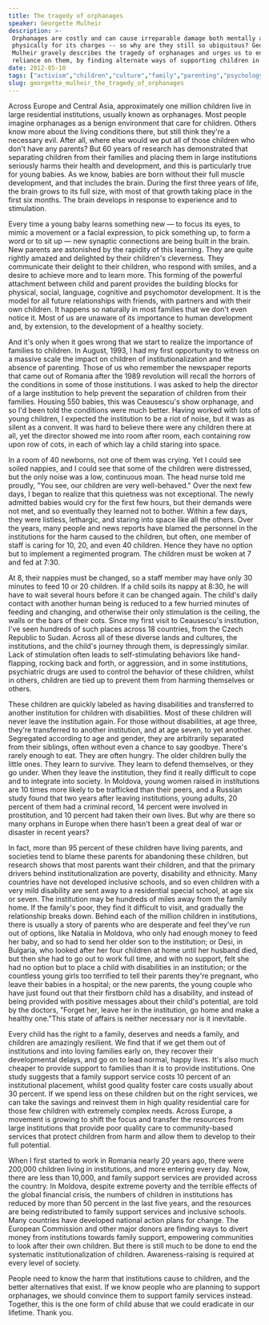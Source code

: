 ```yaml
---
title: The tragedy of orphanages
speaker: Georgette Mulheir
description: >-
 Orphanages are costly and can cause irreparable damage both mentally and
 physically for its charges -- so why are they still so ubiquitous? Georgette
 Mulheir gravely describes the tragedy of orphanages and urges us to end our
 reliance on them, by finding alternate ways of supporting children in need.
date: 2012-05-10
tags: ["activism","children","culture","family","parenting","psychology","social-change","sociology","youth"]
slug: georgette_mulheir_the_tragedy_of_orphanages
---
```


Across Europe and Central Asia, approximately one million children live in large
residential institutions, usually known as orphanages. Most people imagine orphanages as a
benign environment that care for children. Others know more about the living conditions
there, but still think they're a necessary evil. After all, where else would we put all of
those children who don't have any parents? But 60 years of research has demonstrated that
separating children from their families and placing them in large institutions seriously
harms their health and development, and this is particularly true for young babies. As we
know, babies are born without their full muscle development, and that includes the brain.
During the first three years of life, the brain grows to its full size, with most of that
growth taking place in the first six months. The brain develops in response to experience
and to stimulation.

Every time a young baby learns something new — to focus its eyes, to mimic a movement or a
facial expression, to pick something up, to form a word or to sit up — new synaptic
connections are being built in the brain. New parents are astonished by the rapidity of
this learning. They are quite rightly amazed and delighted by their children's cleverness.
They communicate their delight to their children, who respond with smiles, and a desire to
achieve more and to learn more. This forming of the powerful attachment between child and
parent provides the building blocks for physical, social, language, cognitive and
psychomotor development. It is the model for all future relationships with friends, with
partners and with their own children. It happens so naturally in most families that we
don't even notice it. Most of us are unaware of its importance to human development and,
by extension, to the development of a healthy society.

And it's only when it goes wrong that we start to realize the importance of families to
children. In August, 1993, I had my first opportunity to witness on a massive scale the
impact on children of institutionalization and the absence of parenting. Those of us who
remember the newspaper reports that came out of Romania after the 1989 revolution will
recall the horrors of the conditions in some of those institutions. I was asked to help
the director of a large institution to help prevent the separation of children from their
families. Housing 550 babies, this was Ceausescu's show orphanage, and so I'd been told
the conditions were much better. Having worked with lots of young children, I expected the
institution to be a riot of noise, but it was as silent as a convent. It was hard to
believe there were any children there at all, yet the director showed me into room after
room, each containing row upon row of cots, in each of which lay a child staring into
space.

In a room of 40 newborns, not one of them was crying. Yet I could see soiled nappies, and
I could see that some of the children were distressed, but the only noise was a low,
continuous moan. The head nurse told me proudly, "You see, our children are very
well-behaved." Over the next few days, I began to realize that this quietness was not
exceptional. The newly admitted babies would cry for the first few hours, but their
demands were not met, and so eventually they learned not to bother. Within a few days,
they were listless, lethargic, and staring into space like all the others. Over the years,
many people and news reports have blamed the personnel in the institutions for the harm
caused to the children, but often, one member of staff is caring for 10, 20, and even 40
children. Hence they have no option but to implement a regimented program. The children
must be woken at 7 and fed at 7:30.

At 8, their nappies must be changed, so a staff member may have only 30 minutes to feed 10
or 20 children. If a child soils its nappy at 8:30, he will have to wait several hours
before it can be changed again. The child's daily contact with another human being is
reduced to a few hurried minutes of feeding and changing, and otherwise their only
stimulation is the ceiling, the walls or the bars of their cots. Since my first visit to
Ceausescu's institution, I've seen hundreds of such places across 18 countries, from the
Czech Republic to Sudan. Across all of these diverse lands and cultures, the institutions,
and the child's journey through them, is depressingly similar. Lack of stimulation often
leads to self-stimulating behaviors like hand-flapping, rocking back and forth, or
aggression, and in some institutions, psychiatric drugs are used to control the behavior
of these children, whilst in others, children are tied up to prevent them from harming
themselves or others.

These children are quickly labeled as having disabilities and transferred to another
institution for children with disabilities. Most of these children will never leave the
institution again. For those without disabilities, at age three, they're transferred to
another institution, and at age seven, to yet another. Segregated according to age and
gender, they are arbitrarily separated from their siblings, often without even a chance to
say goodbye. There's rarely enough to eat. They are often hungry. The older children bully
the little ones. They learn to survive. They learn to defend themselves, or they go
under. When they leave the institution, they find it really difficult to cope and to
integrate into society. In Moldova, young women raised in institutions are 10 times more
likely to be trafficked than their peers, and a Russian study found that two years after
leaving institutions, young adults, 20 percent of them had a criminal record, 14 percent
were involved in prostitution, and 10 percent had taken their own lives. But why are there
so many orphans in Europe when there hasn't been a great deal of war or disaster in recent
years?

In fact, more than 95 percent of these children have living parents, and societies tend to
blame these parents for abandoning these children, but research shows that most parents
want their children, and that the primary drivers behind institutionalization are poverty,
disability and ethnicity. Many countries have not developed inclusive schools, and so even
children with a very mild disability are sent away to a residential special school, at age
six or seven. The institution may be hundreds of miles away from the family home. If the
family's poor, they find it difficult to visit, and gradually the relationship breaks
down. Behind each of the million children in institutions, there is usually a story of
parents who are desperate and feel they've run out of options, like Natalia in Moldova,
who only had enough money to feed her baby, and so had to send her older son to the
institution; or Desi, in Bulgaria, who looked after her four children at home until her
husband died, but then she had to go out to work full time, and with no support, felt she
had no option but to place a child with disabilities in an institution; or the countless
young girls too terrified to tell their parents they're pregnant, who leave their babies
in a hospital; or the new parents, the young couple who have just found out that their
firstborn child has a disability, and instead of being provided with positive messages
about their child's potential, are told by the doctors, "Forget her, leave her in the
institution, go home and make a healthy one."This state of affairs is neither necessary
nor is it inevitable.

Every child has the right to a family, deserves and needs a family, and children are
amazingly resilient. We find that if we get them out of institutions and into loving
families early on, they recover their developmental delays, and go on to lead normal,
happy lives. It's also much cheaper to provide support to families than it is to provide
institutions. One study suggests that a family support service costs 10 percent of an
institutional placement, whilst good quality foster care costs usually about 30 percent.
If we spend less on these children but on the right services, we can take the savings and
reinvest them in high quality residential care for those few children with extremely
complex needs. Across Europe, a movement is growing to shift the focus and transfer the
resources from large institutions that provide poor quality care to community-based
services that protect children from harm and allow them to develop to their full
potential.

When I first started to work in Romania nearly 20 years ago, there were 200,000 children
living in institutions, and more entering every day. Now, there are less than 10,000, and
family support services are provided across the country. In Moldova, despite extreme
poverty and the terrible effects of the global financial crisis, the numbers of children
in institutions has reduced by more than 50 percent in the last five years, and the
resources are being redistributed to family support services and inclusive schools. Many
countries have developed national action plans for change. The European Commission and
other major donors are finding ways to divert money from institutions towards family
support, empowering communities to look after their own children. But there is still much
to be done to end the systematic institutionalization of children. Awareness-raising is
required at every level of society.

People need to know the harm that institutions cause to children, and the better
alternatives that exist. If we know people who are planning to support orphanages, we
should convince them to support family services instead. Together, this is the one form of
child abuse that we could eradicate in our lifetime. Thank you. 

<!--
ad_duration=3.33
comment_count=71
event="TEDSalon London Spring 2012"
external_start_time=0
has_talk_citation=0
intro_duration=11.82
is_subtitle_required="False"
is_talk_featured="True"
language="en"
language_swap="False"
native_language="en"
number_of_related_talks=6
number_of_speakers=1
number_of_subtitled_videos=28
number_of_tags=9
number_of_talk_download_languages=29
number_of_talk_more_resources=0
number_of_talk_recommendations=0
number_of_talks_take_actions=1
post_ad_duration=0.83
published_timestamp="2012-11-08 16:03:16"
recording_date="2012-05-10"
speaker_description="CEO, Lumos"
speaker_is_published=1
speaker_name="Georgette Mulheir"
talk_more_resources=[]
talk_name="The tragedy of orphanages"
talks_tags=["activism","children","culture","family","parenting","psychology","social-change","sociology","youth"]
url_audio="https://download.ted.com/talks/GeorgetteMulheir_2012S.mp3?apikey=acme-roadrunner"
url_photo_speaker="https://pe.tedcdn.com/images/ted/32792062504a436ec9738b3eb4c74e77b885de99_254x191.jpg"
url_photo_talk="https://pe.tedcdn.com/images/ted/aea43471f1dea16b55f25195e628c7c666f0d3ec_1600x1200.jpg"
url_webpage="https://www.ted.com/talks/georgette_mulheir_the_tragedy_of_orphanages"
video_type_name="TED Stage Talk"
-->